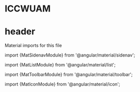 # ICCWUAM

# header
Material imports for this file

import {MatSidenavModule} from '@angular/material/sidenav';

import {MatListModule} from '@angular/material/list';

import {MatToolbarModule} from '@angular/material/toolbar';

import {MatIconModule} from '@angular/material/icon';

